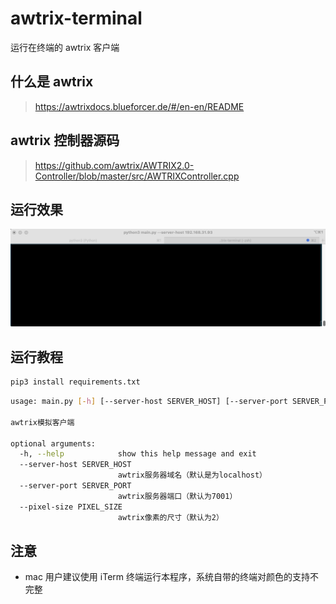 # awtrix-terminal

运行在终端的 awtrix 客户端

## 什么是 awtrix

> https://awtrixdocs.blueforcer.de/#/en-en/README

## awtrix 控制器源码

> https://github.com/awtrix/AWTRIX2.0-Controller/blob/master/src/AWTRIXController.cpp

## 运行效果

![image](./images/awtrix.gif)

## 运行教程

```sh
pip3 install requirements.txt
```

```sh
usage: main.py [-h] [--server-host SERVER_HOST] [--server-port SERVER_PORT] [--pixel-size PIXEL_SIZE]

awtrix模拟客户端

optional arguments:
  -h, --help            show this help message and exit
  --server-host SERVER_HOST
                        awtrix服务器域名（默认是为localhost）
  --server-port SERVER_PORT
                        awtrix服务器端口（默认为7001）
  --pixel-size PIXEL_SIZE
                        awtrix像素的尺寸（默认为2）
```

## 注意

- mac 用户建议使用 iTerm 终端运行本程序，系统自带的终端对颜色的支持不完整
